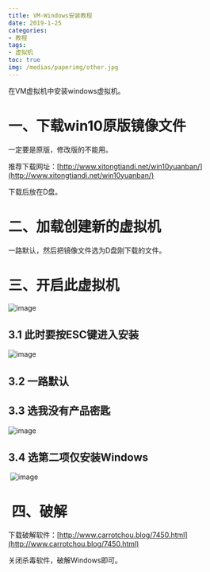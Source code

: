 ```yaml
---
title: VM-Windows安装教程
date: 2019-1-25
categories:
- 教程
tags:
- 虚拟机
toc: true
img: /medias/paperimg/other.jpg
---
```

在VM虚拟机中安装windows虚拟机。<!-- more -->
# 一、下载win10原版镜像文件

一定要是原版，修改版的不能用。

推荐下载网址：[http://www.xitongtiandi.net/win10yuanban/](http://www.xitongtiandi.net/win10yuanban/)

下载后放在D盘。

# 二、加载创建新的虚拟机

一路默认，然后把镜像文件选为D盘刚下载的文件。

# 三、开启此虚拟机

![image](http://upload-images.jianshu.io/upload_images/16115686-8b5267763c798397.png?imageMogr2/auto-orient/strip%7CimageView2/2/w/1240)

## 3.1 此时要按ESC键进入安装

![image](http://upload-images.jianshu.io/upload_images/16115686-8bf6fa8544712027.png?imageMogr2/auto-orient/strip%7CimageView2/2/w/1240)

## 3.2 一路默认

## 3.3 选我没有产品密匙 

![image](http://upload-images.jianshu.io/upload_images/16115686-e42dd6e1980c6164.png?imageMogr2/auto-orient/strip%7CimageView2/2/w/1240)

## 3.4 选第二项仅安装Windows

 ![image](http://upload-images.jianshu.io/upload_images/16115686-8892bdff0191f279.png?imageMogr2/auto-orient/strip%7CimageView2/2/w/1240)

#  四、破解

下载破解软件：[http://www.carrotchou.blog/7450.html](http://www.carrotchou.blog/7450.html)

关闭杀毒软件，破解Windows即可。

